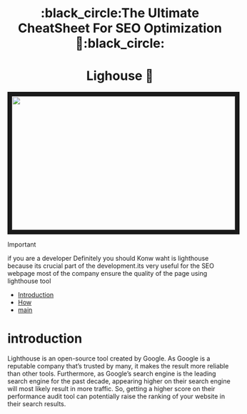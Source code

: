 
<h1 align="center">
  :black_circle:The Ultimate CheatSheet For SEO Optimization 🌸:black_circle:
</h1>
<h1 align="center"> Lighouse 🗼</h1>
<p align="center">
<img src="https://github.com/user-attachments/assets/912d7bfb-29de-410a-be51-a5d1eed3523a" width="500" height="300" border="10"/>
  
 
</p>



> [!IMPORTANT]
> if you are a developer Definitely you should Konw waht is lighthouse because its crucial part of the development.its very useful for the SEO webpage
> most of the company ensure the quality of the page using lighthouse tool

- [Introduction](#introduction)
- [How](#How)
- [main](#main)

# introduction

Lighthouse is an open-source tool created by Google. As Google is a reputable company that’s trusted by many, it makes the result more reliable than other tools. Furthermore, as Google’s search engine is the leading search engine for the past decade, appearing higher on their search engine will most likely result in more traffic. So, getting a higher score on their performance audit tool can potentially raise the ranking of your website in their search results.




